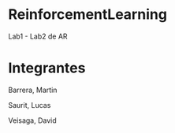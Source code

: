 # ReinforcementLearning
Lab1 - Lab2 de AR
# Integrantes

Barrera, Martin

Saurit, Lucas

Veisaga, David
